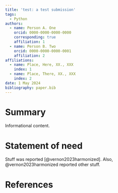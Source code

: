 ```yaml
---
title: 'test: a test submission'
tags:
  - Python
authors:
  - name: Person A. One
    orcid: 0000-0000-0000-0000
    corresponding: true
    affiliation: 1
  - name: Person B. Two
    orcid: 0000-0000-0000-0001
    affiliation: 2
affiliations:
  - name: Place, Here, XX., XXX
    index: 1
  - name: Place, There, XX., XXX
    index: 2
date: 1 May 2024
bibliography: paper.bib
---
```


# Summary

Informational content.

# Statement of need

Stuff was reported [@vernon2023harmonized]. Also, @vernon2023harmonized reported other stuff.

# References